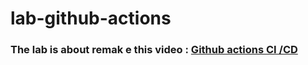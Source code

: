 # lab-github-actions
### The lab is about remak e this video  :  [Github actions CI /CD](https://youtu.be/mFFXuXjVgkU?feature=shared)

